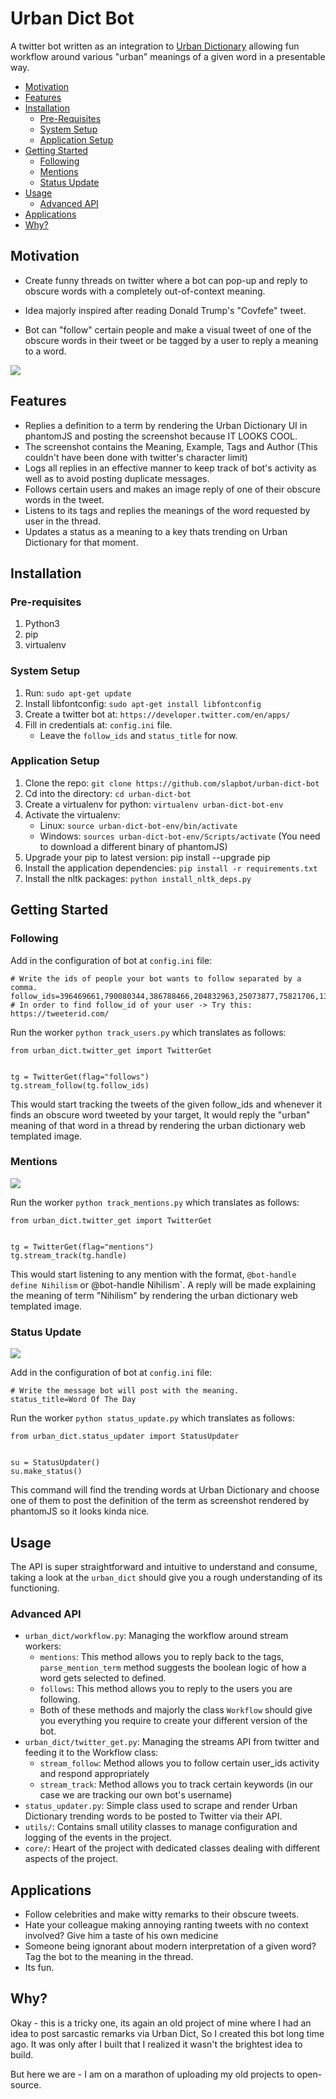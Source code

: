 # Urban Dict Bot

A twitter bot written as an integration to [Urban Dictionary](https://www.urbandictionary.com/) 
allowing fun workflow around various "urban" meanings of a given word in a presentable way.


- [Motivation](#motivation)
- [Features](#features)
- [Installation](#installation)
    - [Pre-Requisites](#pre-requisites)
    - [System Setup](#system-setup)
    - [Application Setup](#application-setup)
- [Getting Started](#getting-started)
    - [Following](#following)
    - [Mentions](#mentions)
    - [Status Update](#status-update)
- [Usage](#usage)
    - [Advanced API](#advanced-api)
- [Applications](#applications)
- [Why?](#why)
    

## Motivation

- Create funny threads on twitter where a bot can pop-up and 
reply to obscure words with a completely out-of-context meaning.

- Idea majorly inspired after reading 
Donald Trump's "Covfefe" tweet.

- Bot can "follow" certain people and make a visual tweet 
of one of the obscure words in their tweet or be tagged by a user to reply a meaning to a word.

![](https://github.com/SlapBot/urban-dict-bot/blob/master/screenshots/0.gif)


## Features

- Replies a definition to a term by rendering the Urban Dictionary UI in phantomJS and posting the screenshot because IT LOOKS COOL.
- The screenshot contains the Meaning, Example, Tags and Author (This couldn't have been done with twitter's character limit)
- Logs all replies in an effective manner to keep track of bot's activity as well as to avoid posting duplicate messages.
- Follows certain users and makes an image reply of one of their obscure words in the tweet.
- Listens to its tags and replies the meanings of the word requested by user in the thread.
- Updates a status as a meaning to a key thats trending on Urban Dictionary for that moment.


## Installation

### Pre-requisites

1. Python3
2. pip
3. virtualenv

### System Setup

1. Run: `sudo apt-get update`
2. Install libfontconfig: `sudo apt-get install libfontconfig`
3. Create a twitter bot at: `https://developer.twitter.com/en/apps/`
4. Fill in credentials at: `config.ini` file.
    - Leave the `follow_ids` and `status_title` for now.


### Application Setup

1. Clone the repo: `git clone https://github.com/slapbot/urban-dict-bot`
2. Cd into the directory: `cd urban-dict-bot`
3. Create a virtualenv for python: `virtualenv urban-dict-bot-env`
4. Activate the virtualenv:
    - Linux: `source urban-dict-bot-env/bin/activate`
    - Windows: `sources urban-dict-bot-env/Scripts/activate` (You need to download a different binary of phantomJS)
5. Upgrade your pip to latest version: pip install --upgrade pip
6. Install the application dependencies: `pip install -r requirements.txt`
7. Install the nltk packages: `python install_nltk_deps.py`


## Getting Started

### Following

Add in the configuration of bot at `config.ini` file:
```
# Write the ids of people your bot wants to follow separated by a comma.
follow_ids=396469661,790080344,386788466,204832963,25073877,75821706,1339835893,44196397
# In order to find follow_id of your user -> Try this: https://tweeterid.com/
```

Run the worker `python track_users.py` which translates as follows:
```
from urban_dict.twitter_get import TwitterGet


tg = TwitterGet(flag="follows")
tg.stream_follow(tg.follow_ids)

```

This would start tracking the tweets of the given follow_ids and whenever it finds an obscure word tweeted by your target, 
It would reply the "urban" meaning of that word in a thread by rendering the urban dictionary web templated image.


### Mentions

![](https://github.com/SlapBot/urban-dict-bot/blob/master/screenshots/2.gif)

Run the worker `python track_mentions.py` which translates as follows:
```
from urban_dict.twitter_get import TwitterGet


tg = TwitterGet(flag="mentions")
tg.stream_track(tg.handle)

```

This would start listening to any mention with the format, `@bot-handle define Nihilism` or @bot-handle Nihilism`. 
A reply will be made explaining the meaning of term "Nihilism" by rendering the urban dictionary web templated image.

### Status Update

![](https://github.com/SlapBot/urban-dict-bot/blob/master/screenshots/1.gif)

Add in the configuration of bot at `config.ini` file:
```
# Write the message bot will post with the meaning.
status_title=Word Of The Day
```

Run the worker `python status_update.py` which translates as follows:
```
from urban_dict.status_updater import StatusUpdater


su = StatusUpdater()
su.make_status()

```

This command will find the trending words at Urban Dictionary and 
choose one of them to post the definition of the term as screenshot rendered by phantomJS so it looks kinda nice.

## Usage

The API is super straightforward and intuitive to understand and consume, 
taking a look at the `urban_dict` should give you a rough understanding of its functioning.

### Advanced API

- `urban_dict/workflow.py`: Managing the workflow around stream workers:
    - `mentions`: This method allows you to reply back to the tags, 
    `parse_mention_term` method suggests the boolean logic of how a word gets selected to defined.
    - `follows`: This method allows you to reply to the users you are following.
    - Both of these methods and majorly the class `Workflow` should give you everything you require to create your different 
    version of the bot.
- `urban_dict/twitter_get.py`: Managing the streams API from twitter and feeding it to the Workflow class:
    - `stream_follow`: Method allows you to follow certain user_ids activity and respond appropriately
    - `stream_track`: Method allows you to track certain keywords (in our case we are tracking our own bot's username)
- `status_updater.py`: Simple class used to scrape and render Urban Dictionary trending words to be posted to Twitter via their API.
- `utils/`: Contains small utility classes to manage configuration and logging of the events in the project.
- `core/`: Heart of the project with dedicated classes dealing with different aspects of the project.

## Applications

- Follow celebrities and make witty remarks to their obscure tweets.
- Hate your colleague making annoying ranting tweets with no context involved? Give him a taste of his own medicine
- Someone being ignorant about modern interpretation of a given word? Tag the bot to the meaning in the thread.
- Its fun.

## Why?

Okay - this is a tricky one, its again an old project of mine where I had an idea to post sarcastic remarks via Urban Dict, 
So I created this bot long time ago. It was only after I built that I realized it wasn't the brightest idea to build.

But here we are - I am on a marathon of uploading my old projects to open-source.
